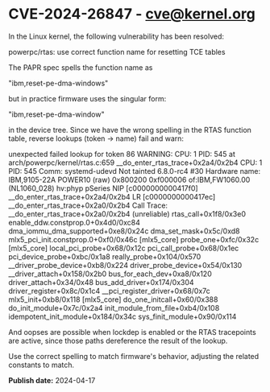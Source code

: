 # CVE-2024-26847 - cve@kernel.org

In the Linux kernel, the following vulnerability has been resolved:

powerpc/rtas: use correct function name for resetting TCE tables

The PAPR spec spells the function name as

  "ibm,reset-pe-dma-windows"

but in practice firmware uses the singular form:

  "ibm,reset-pe-dma-window"

in the device tree. Since we have the wrong spelling in the RTAS
function table, reverse lookups (token -> name) fail and warn:

  unexpected failed lookup for token 86
  WARNING: CPU: 1 PID: 545 at arch/powerpc/kernel/rtas.c:659 __do_enter_rtas_trace+0x2a4/0x2b4
  CPU: 1 PID: 545 Comm: systemd-udevd Not tainted 6.8.0-rc4 #30
  Hardware name: IBM,9105-22A POWER10 (raw) 0x800200 0xf000006 of:IBM,FW1060.00 (NL1060_028) hv:phyp pSeries
  NIP [c0000000000417f0] __do_enter_rtas_trace+0x2a4/0x2b4
  LR [c0000000000417ec] __do_enter_rtas_trace+0x2a0/0x2b4
  Call Trace:
   __do_enter_rtas_trace+0x2a0/0x2b4 (unreliable)
   rtas_call+0x1f8/0x3e0
   enable_ddw.constprop.0+0x4d0/0xc84
   dma_iommu_dma_supported+0xe8/0x24c
   dma_set_mask+0x5c/0xd8
   mlx5_pci_init.constprop.0+0xf0/0x46c [mlx5_core]
   probe_one+0xfc/0x32c [mlx5_core]
   local_pci_probe+0x68/0x12c
   pci_call_probe+0x68/0x1ec
   pci_device_probe+0xbc/0x1a8
   really_probe+0x104/0x570
   __driver_probe_device+0xb8/0x224
   driver_probe_device+0x54/0x130
   __driver_attach+0x158/0x2b0
   bus_for_each_dev+0xa8/0x120
   driver_attach+0x34/0x48
   bus_add_driver+0x174/0x304
   driver_register+0x8c/0x1c4
   __pci_register_driver+0x68/0x7c
   mlx5_init+0xb8/0x118 [mlx5_core]
   do_one_initcall+0x60/0x388
   do_init_module+0x7c/0x2a4
   init_module_from_file+0xb4/0x108
   idempotent_init_module+0x184/0x34c
   sys_finit_module+0x90/0x114

And oopses are possible when lockdep is enabled or the RTAS
tracepoints are active, since those paths dereference the result of
the lookup.

Use the correct spelling to match firmware's behavior, adjusting the
related constants to match.

**Publish date:** 2024-04-17
